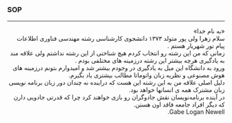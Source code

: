 ### SOP
----------
<div dir="rtl">

«به نام خدا»
<br>
سلام زهرا ولی پور متولد ۱۳۷۳ دانشجوی کارشناسی رشته مهندسی فناوری اطلاعات پیام نور شهریار هستم .
 <br>
زمانی که من این رشته رو انتخاب کردم هیچ شناختی از این رشته نداشتم ولی علاقه مند به یادگیری هرچه بیشتر این رشته درزمینه های مختلفی بودم .
<br>
ورود به دانشگاه این میل به یادگیری در وجودم بیشتر شد و امیدوارم بتونم درزمینه‌ های هوش مصنوعی و نظریه زبان واتوماتا مطالب بیشتری یاد بگیرم.
<br>
دلیل اصلی علاقه من به این رشته این هست که دراینده نه چندان دور زبان برنامه نویسی زبان مشترک همه ی انسانها خواهد بود.
<br>
در آینده برنامه‌نویسان نقش جادوگران رو بازی خواهند کرد چرا که قدرتی جادویی دارن که دیگر افراد جامعه فاقد اون هستن.
<br>
Gabe Logan Newell.
